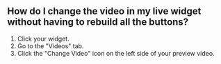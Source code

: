## How do I change the video in my live widget without having to rebuild all the buttons?

1. Click your widget.
2. Go to the "Videos" tab.
3.  Click the "Change Video" icon on the left side of your preview video. 